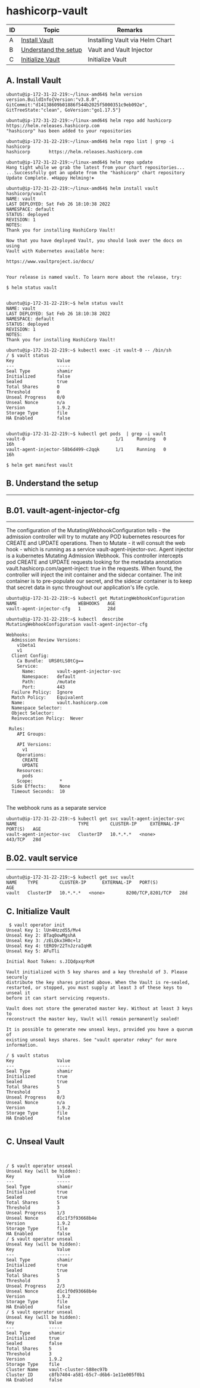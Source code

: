 # hashicorp-vault

| ID | Topic | Remarks |
| ----------- | ----------- | ----------- |
| A | [Install Vault](#a-install-vault) |  Installing Vault via Helm Chart ||
| B | [Understand the setup](#b-understand-the-setup) |  Vault and Vault Injector ||
| C | [Initialize Vault](#b-understand-the-setup) |  Initialize Vault ||


## A. Install Vault

```
ubuntu@ip-172-31-22-219:~/linux-amd64$ helm version
version.BuildInfo{Version:"v3.8.0", GitCommit:"d14138609b01886f544b2025f5000351c9eb092e", GitTreeState:"clean", GoVersion:"go1.17.5"}

ubuntu@ip-172-31-22-219:~/linux-amd64$ helm repo add hashicorp https://helm.releases.hashicorp.com
"hashicorp" has been added to your repositories

ubuntu@ip-172-31-22-219:~/linux-amd64$ helm repo list | grep -i hashicorp
hashicorp       https://helm.releases.hashicorp.com

ubuntu@ip-172-31-22-219:~/linux-amd64$ helm repo update
Hang tight while we grab the latest from your chart repositories...
...Successfully got an update from the "hashicorp" chart repository
Update Complete. ⎈Happy Helming!⎈

ubuntu@ip-172-31-22-219:~/linux-amd64$ helm install vault hashicorp/vault
NAME: vault
LAST DEPLOYED: Sat Feb 26 18:10:38 2022
NAMESPACE: default
STATUS: deployed
REVISION: 1
NOTES:
Thank you for installing HashiCorp Vault!

Now that you have deployed Vault, you should look over the docs on using
Vault with Kubernetes available here:

https://www.vaultproject.io/docs/


Your release is named vault. To learn more about the release, try:

$ helm status vault


ubuntu@ip-172-31-22-219:~$ helm status vault
NAME: vault
LAST DEPLOYED: Sat Feb 26 18:10:38 2022
NAMESPACE: default
STATUS: deployed
REVISION: 1
NOTES:
Thank you for installing HashiCorp Vault!

ubuntu@ip-172-31-22-219:~$ kubectl exec -it vault-0 -- /bin/sh
/ $ vault status
Key                Value
---                -----
Seal Type          shamir
Initialized        false
Sealed             true
Total Shares       0
Threshold          0
Unseal Progress    0/0
Unseal Nonce       n/a
Version            1.9.2
Storage Type       file
HA Enabled         false


ubuntu@ip-172-31-22-219:~$ kubectl get pods  | grep -i vault
vault-0                                  1/1     Running   0          16h
vault-agent-injector-58b6d499-c2qqk      1/1     Running   0          16h

$ helm get manifest vault

```

## B. Understand the setup 
---

## B.01. vault-agent-injector-cfg 
---

The configuration of the MutatingWebhookConfiguration tells - the admission controller will try to mutate any POD kubernetes resources for CREATE and UPDATE operations. Then to Mutate - it will consult the web hook - which is running as a service vault-agent-injector-svc. Agent injector is a kubernetes Mutating Admission Webhook. This controller intercepts pod CREATE and UPDATE requests looking for the metadata annotation vault.hashicorp.com/agent-inject: true in the requests. When found, the controller will inject the init container and the sidecar container. The init container is to pre-populate our secret, and the sidecar container is to keep that secret data in sync throughout our application's life cycle.

```
ubuntu@ip-172-31-22-219:~$ kubectl get MutatingWebhookConfiguration
NAME                       WEBHOOKS   AGE
vault-agent-injector-cfg   1          28d

ubuntu@ip-172-31-22-219:~$ kubectl  describe MutatingWebhookConfiguration vault-agent-injector-cfg

Webhooks:
  Admission Review Versions:
    v1beta1
    v1
  Client Config:
    Ca Bundle:  URS0tLS0tCg==
    Service:
      Name:        vault-agent-injector-svc
      Namespace:   default
      Path:        /mutate
      Port:        443
  Failure Policy:  Ignore
  Match Policy:    Equivalent
  Name:            vault.hashicorp.com
  Namespace Selector:
  Object Selector:
  Reinvocation Policy:  Never

 Rules:
    API Groups:

    API Versions:
      v1
    Operations:
      CREATE
      UPDATE
    Resources:
      pods
    Scope:          *
  Side Effects:     None
  Timeout Seconds:  10
  
```

The webhook runs as a separate service

```
ubuntu@ip-172-31-22-219:~$ kubectl get svc vault-agent-injector-svc
NAME                       TYPE        CLUSTER-IP     EXTERNAL-IP   PORT(S)   AGE
vault-agent-injector-svc   ClusterIP   10.*.*.*   <none>        443/TCP   28d
```

## B.02. vault service
---

```
ubuntu@ip-172-31-22-219:~$ kubectl get svc vault
NAME    TYPE        CLUSTER-IP      EXTERNAL-IP   PORT(S)             AGE
vault   ClusterIP   10.*.*.*   <none>        8200/TCP,8201/TCP   28d

```



## C. Initialize Vault

```
 $ vault operator init
Unseal Key 1: lUn4Hzzd55/Mv4
Unseal Key 2: 8Taq0owMgshA
Unseal Key 3: /zELQkx3H0c+lz
Unseal Key 4: tERO9r22TnJzraIqHR
Unseal Key 5: AFuTli

Initial Root Token: s.JIQdpxqrRsM

Vault initialized with 5 key shares and a key threshold of 3. Please securely
distribute the key shares printed above. When the Vault is re-sealed,
restarted, or stopped, you must supply at least 3 of these keys to unseal it
before it can start servicing requests.

Vault does not store the generated master key. Without at least 3 keys to
reconstruct the master key, Vault will remain permanently sealed!

It is possible to generate new unseal keys, provided you have a quorum of
existing unseal keys shares. See "vault operator rekey" for more information.

/ $ vault status
Key                Value
---                -----
Seal Type          shamir
Initialized        true
Sealed             true
Total Shares       5
Threshold          3
Unseal Progress    0/3
Unseal Nonce       n/a
Version            1.9.2
Storage Type       file
HA Enabled         false


```


## C. Unseal Vault

```


/ $ vault operator unseal
Unseal Key (will be hidden):
Key                Value
---                -----
Seal Type          shamir
Initialized        true
Sealed             true
Total Shares       5
Threshold          3
Unseal Progress    1/3
Unseal Nonce       d1c1f3f93668b4e
Version            1.9.2
Storage Type       file
HA Enabled         false
/ $ vault operator unseal
Unseal Key (will be hidden):
Key                Value
---                -----
Seal Type          shamir
Initialized        true
Sealed             true
Total Shares       5
Threshold          3
Unseal Progress    2/3
Unseal Nonce       d1c1f0d93668b4e
Version            1.9.2
Storage Type       file
HA Enabled         false
/ $ vault operator unseal
Unseal Key (will be hidden):
Key             Value
---             -----
Seal Type       shamir
Initialized     true
Sealed          false
Total Shares    5
Threshold       3
Version         1.9.2
Storage Type    file
Cluster Name    vault-cluster-588ec97b
Cluster ID      c8fb7404-a581-65c7-d6b6-1e11e005f0b1
HA Enabled      false

```


